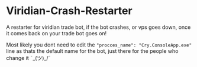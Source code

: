 # Viridian-Crash-Restarter
A restarter for viridian trade bot, if the bot crashes, or vps goes down, once it comes back on your trade bot goes on!

Most likely you dont need to edit the `"procces_name": "Cry.ConsoleApp.exe"` line as thats the default name for the bot, just there for the people who change it ¯\_(ツ)_/¯

